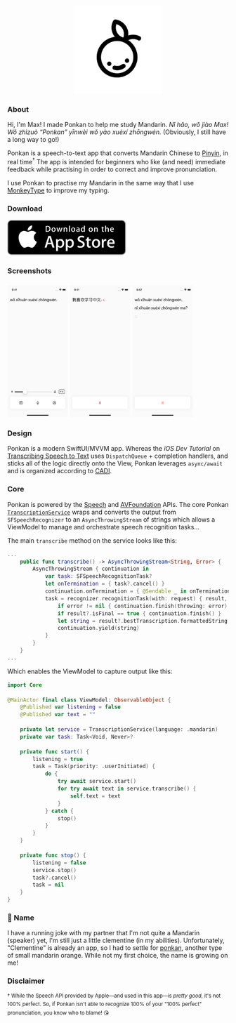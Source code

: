 <div align="center">
  <img alt="ponkan" src="https://raw.githubusercontent.com/maxhumber/Ponkan/master/Images/logo.png" height="200px">
</div>


### About

Hi, I'm Max! I made Ponkan to help me study Mandarin. *Nǐ hǎo, wǒ jiào Max! Wǒ zhìzuò “Ponkan” yīnwèi wǒ yào xuéxí zhōngwén.* (Obviously, I still have a long way to go!)

Ponkan is a speech-to-text app that converts Mandarin Chinese to [Pinyin](https://en.wikipedia.org/wiki/Pinyin), in real time<sup>†</sup> The app is intended for beginners who like (and need) immediate feedback while practising in order to correct and improve pronunciation. 

I use Ponkan to practise my Mandarin in the same way that I use [MonkeyType](https://monkeytype.com/) to improve my typing. 



### Download 

[![Ponkan Download Link](https://raw.githubusercontent.com/maxhumber/BreadBuddy/master/Marketing/Logos/AppStore.svg)](https://apps.apple.com/app/id1632470402)



### Screenshots

<h3>
  <img src="https://raw.githubusercontent.com/maxhumber/Ponkan/master/Marketing/Screenshots/screenshot1.png" height="300px" alt="Ponkan1">
  <img src="https://raw.githubusercontent.com/maxhumber/Ponkan/master/Marketing/Screenshots/screenshot2.png" height="300px" alt="Ponkan2">
  <img src="https://raw.githubusercontent.com/maxhumber/Ponkan/master/Marketing/Screenshots/screenshot3.png" height="300px" alt="Ponkan3">
</h3>




### Design

Ponkan is a modern SwiftUI/MVVM app. Whereas the *iOS Dev Tutorial* on [Transcribing Speech to Text](https://developer.apple.com/tutorials/app-dev-training/transcribing-speech-to-text) uses `DispatchQueue` + completion handlers, and sticks all of the logic directly onto the View, Ponkan leverages `async/await` and is organized according to [CADI](https://github.com/maxhumber/BreadBuddy#%EF%B8%8F-cadi).



### Core

Ponkan is powered by the [Speech](https://developer.apple.com/documentation/speech) and [AVFoundation](https://developer.apple.com/documentation/avfoundation) APIs. The core Ponkan [`TranscriptionService`](https://github.com/maxhumber/Ponkan/blob/master/Ponkan/Core/Sources/Core/Services/Transcription/TranscriptionService.swift) wraps and converts the output from `SFSpeechRecognizer` to an `AsyncThrowingStream` of strings which allows a ViewModel to manage and orchestrate speech recognition tasks...

The main `transcribe` method on the service looks like this:

```swift 
...    
    public func transcribe() -> AsyncThrowingStream<String, Error> {
        AsyncThrowingStream { continuation in
            var task: SFSpeechRecognitionTask?
            let onTermination = { task?.cancel() }
            continuation.onTermination = { @Sendable _ in onTermination() }
            task = recognizer.recognitionTask(with: request) { result, error in
                if error != nil { continuation.finish(throwing: error) }
                if result?.isFinal == true { continuation.finish() }
                let string = result?.bestTranscription.formattedString ?? ""
                continuation.yield(string)
            }
        }
    }
...
```

Which enables the ViewModel to capture output like this:

```swift
import Core

@MainActor final class ViewModel: ObservableObject {
    @Published var listening = false
    @Published var text = ""
  
    private let service = TranscriptionService(language: .mandarin)
    private var task: Task<Void, Never>?
  
    private func start() {
        listening = true
        task = Task(priority: .userInitiated) {
            do {
                try await service.start()
                for try await text in service.transcribe() {
                    self.text = text
                }
            } catch {
                stop()
            }
        }
    }
    
    private func stop() {
        listening = false 
        service.stop()
        task?.cancel()
        task = nil
    }
}
```



### 🍊 Name

I have a running joke with my partner that I'm not quite a Mandarin (speaker) yet, I'm still just a little clementine (in my abilities). Unfortunately, "Clementine" is already an app, so I had to settle for [ponkan](https://en.wikipedia.org/wiki/Ponkan), another type of small mandarin orange. While not my first choice, the name is growing on me!



### Disclaimer

<sup>† While the Speech API provided by Apple—and used in this app—is *pretty good*, it's not 100% perfect. So, if Ponkan isn't able to recognize 100% of your "100% perfect" pronunciation, you know who to blame! 😘</sup>
